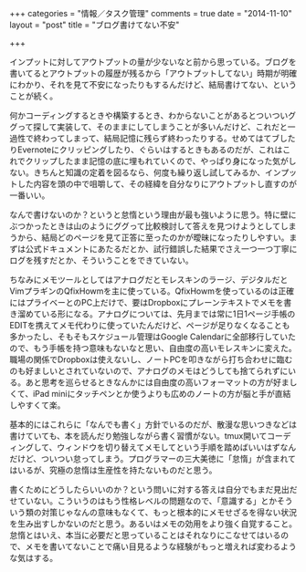 +++
categories = "情報／タスク管理"
comments = true
date = "2014-11-10"
layout = "post"
title = "ブログ書けてない不安"

+++

インプットに対してアウトプットの量が少ないなと前から思っている。ブログを書いてるとアウトプットの履歴が残るから「アウトプットしてない」時期が明確にわかり、それを見て不安になったりもするんだけど、結局書けてない、ということが続く。

何かコーディングするときや構築するとき、わからないことがあるとついついググって探して実装して、そのままにしてしまうことが多いんだけど、これだと一過性で終わってしまって、結局記憶に残らず終わったりする。せめてはてブしたりEvernoteにクリッピングしたり、ぐらいはするときもあるのだが、これはこれでクリップしたまま記憶の底に埋もれていくので、やっぱり身になった気がしない。きちんと知識の定着を図るなら、何度も繰り返し試してみるか、インプットした内容を頭の中で咀嚼して、その経緯を自分なりにアウトプットし直すのが一番いい。

なんで書けないのか？というと怠惰という理由が最も強いように思う。特に壁にぶつかったときは山のようにググって比較検討して答えを見つけようとしてしまうから、結局どのページを見て正答に至ったのかが曖昧になったりしやすい。まずは公式ドキュメントにあたるだとか、試行錯誤した結果でさえ一つ一つ丁寧にログを残すだとか、そういうことをできていない。

ちなみにメモツールとしてはアナログだとモレスキンのラージ、デジタルだとVimプラギンのQfixHowmを主に使っている。QfixHowmを使っているのは正確にはプライベーとのPC上だけで、要はDropboxにプレーンテキストでメモを書き溜めている形になる。アナログについては、先月までは常に1日1ページ手帳のEDITを携えてメモ代わりに使っていたんだけど、ページが足りなくなることも多かったし、そもそもスケジュール管理はGoogle Calendarに全部移行していたので、もう手帳を持つ意味もないなと思い、自由度の高いモレスキンに変えた。職場の関係でDropboxは使えないし、ノートPCを叩きながら打ち合わせに臨むのも好ましいとされていないので、アナログのメモはどうしても捨てられずにいる。あと思考を巡らせるときなんかには自由度の高いフォーマットの方が好ましくて、iPad miniにタッチペンとか使うよりも広めのノートの方が脳と手が直結しやすくて楽。

基本的にはこれらに「なんでも書く」方針でいるのだが、散漫な思いつきなどは書けていても、本を読んだり勉強しながら書く習慣がない。tmux開いてコーディングして、ウィンドウを切り替えてメモしてという手順を踏めばいいはずなんだけど、ついつい怠ってしまう。プログラマーの三大美徳に「怠惰」が含まれてはいるが、究極の怠惰は生産性を持たないものだと思う。

書くためにどうしたらいいのか？という問いに対する答えは自分でもまだ見出だせていない。こういうのはもう性格レベルの問題なので、「意識する」とかそういう類の対策じゃなんの意味もなくて、もっと根本的にメモせざるを得ない状況を生み出すしかないのだと思う。あるいはメモの効用をより強く自覚すること。怠惰とはいえ、本当に必要だと思っていることはそれなりにこなせてはいるので、メモを書いてないことで痛い目見るような経験がもっと増えれば変わるような気はする。


